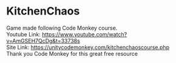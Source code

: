 # KitchenChaos
 
Game made following Code Monkey course.
<br/>
Youtube Link: https://www.youtube.com/watch?v=AmGSEH7QcDg&t=33738s
<br/>
Site Link: https://unitycodemonkey.com/kitchenchaoscourse.php
<br/>
Thank you Code Monkey for this great free resource
